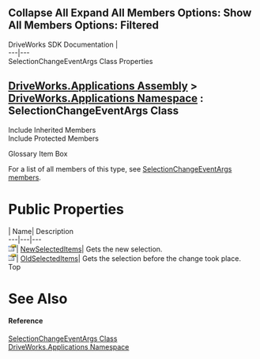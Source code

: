        

 Collapse All Expand All  Members Options: Show All  Members Options: Filtered   
---  
DriveWorks SDK Documentation  |   
---|---  
SelectionChangeEventArgs Class Properties   
  
[DriveWorks.Applications Assembly](topic13.md) > [DriveWorks.Applications Namespace](topic16.md) : SelectionChangeEventArgs Class  
---  
  
Include Inherited Members    
Include Protected Members    


Glossary Item Box

For a list of all members of this type, see [SelectionChangeEventArgs members](topic927.md).

# Public Properties

| Name| Description  
---|---|---  
![Public Property](dotnetimages/publicProperty.gif)| [NewSelectedItems](topic933.md)| Gets the new selection.   
![Public Property](dotnetimages/publicProperty.gif)| [OldSelectedItems](topic934.md)| Gets the selection before the change took place.   
Top

# See Also

#### Reference

[SelectionChangeEventArgs Class](topic926.md)   
[DriveWorks.Applications Namespace](topic16.md)


